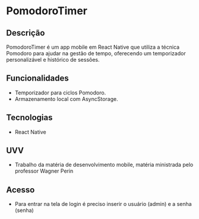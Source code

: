 # PomodoroTimer

## Descrição
PomodoroTimer é um app mobile em React Native que utiliza a técnica Pomodoro para ajudar na gestão de tempo, oferecendo um temporizador personalizável e histórico de sessões.

## Funcionalidades
- Temporizador para ciclos Pomodoro.
- Armazenamento local com AsyncStorage.

## Tecnologias
- React Native

## UVV
- Trabalho da matéria de desenvolvimento mobile, matéria ministrada pelo professor Wagner Perin


## Acesso
- Para entrar na tela de login é preciso inserir o usuário (admin) e a senha (senha)
